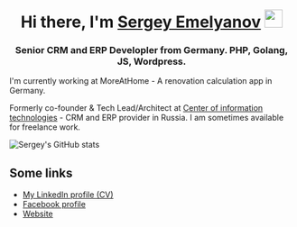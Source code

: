 <h1 align="center">Hi there, I'm <a href="https://sergeyem.ru/" target="_blank">Sergey Emelyanov</a> 
<img src="https://github.com/blackcater/blackcater/raw/main/images/Hi.gif" height="32"/></h1>
<h3 align="center">Senior CRM and ERP Developler from Germany. PHP, Golang, JS, Wordpress.</h3>

I'm currently working at MoreAtHome - A renovation calculation app in Germany.

Formerly co-founder & Tech Lead/Architect at [Center of information technologies](https://itvolga.com) - CRM and ERP provider in Russia.
I am sometimes available for freelance work. 

![Sergey's GitHub stats](https://github-readme-stats.vercel.app/api?username=semelyanov86)

## Some links

- [My LinkedIn profile (CV)](https://www.linkedin.com/in/sergeyem/)
- [Facebook profile](https://facebook.com/semelyanov86/)
- [Website](https://elmered.com/)
 
